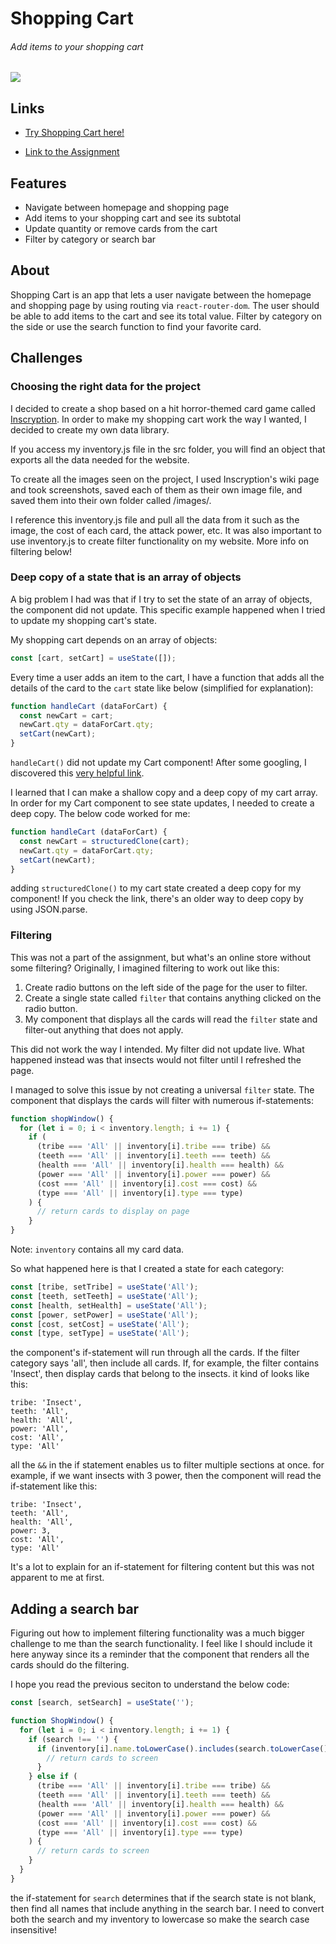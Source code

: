 # Shopping Cart
###### Add items to your shopping cart
![](https://github.com/TYLPHE/TYLPHE/blob/main/readmeAssets/shopping-cart.gif)

## Links
- [Try Shopping Cart here!](https://tylphe.github.io/shopping-cart/)

- [Link to the Assignment](https://www.theodinproject.com/lessons/node-path-javascript-shopping-cart)

## Features
- Navigate between homepage and shopping page
- Add items to your shopping cart and see its subtotal
- Update quantity or remove cards from the cart
- Filter by category or search bar

## About
Shopping Cart is an app that lets a user navigate between the homepage and shopping page by using routing via `react-router-dom`. The user should be able to add items to the cart and see its total value. Filter by category on the side or use the search function to find your favorite card.

## Challenges
### Choosing the right data for the project
I decided to create a shop based on a hit horror-themed card game called [Inscryption](https://store.steampowered.com/app/1092790/Inscryption/). In order to make my shopping cart work the way I wanted, I decided to create my own data library.

If you access my inventory.js file in the src folder, you will find an object that exports all the data needed for the website.

To create all the images seen on the project, I used Inscryption's wiki page and took screenshots, saved each of them as their own image file, and saved them into their own folder called /images/. 

I reference this inventory.js file and pull all the data from it such as the image, the cost of each card, the attack power, etc. It was also important to use inventory.js to create filter functionality on my website. More info on filtering below! 

### Deep copy of a state that is an array of objects
A big problem I had was that if I try to set the state of an array of objects, the component did not update. This specific example happened when I tried to update my shopping cart's state.

My shopping cart depends on an array of objects:
```javascript
const [cart, setCart] = useState([]);
```

Every time a user adds an item to the cart, I have a function that adds all the details of the card to the `cart` state like below (simplified for explanation):
```javascript
function handleCart (dataForCart) {
  const newCart = cart;
  newCart.qty = dataForCart.qty;
  setCart(newCart);
}
```

`handleCart()` did not update my Cart component! After some googling, I discovered this [very helpful link](https://stackoverflow.com/questions/597588/how-do-you-clone-an-array-of-objects-in-javascript).

I learned that I can make a shallow copy and a deep copy of my cart array. In order for my Cart component to see state updates, I needed to create a deep copy. The below code worked for me:
```javascript
function handleCart (dataForCart) {
  const newCart = structuredClone(cart);
  newCart.qty = dataForCart.qty;
  setCart(newCart);
}
```

adding `structuredClone()` to my cart state created a deep copy for my component! If you check the link, there's an older way to deep copy by using JSON.parse.

### Filtering
This was not a part of the assignment, but what's an online store without some filtering? Originally, I imagined filtering to work out like this:
1. Create radio buttons on the left side of the page for the user to filter.
1. Create a single state called `filter` that contains anything clicked on the radio button.
2. My component that displays all the cards will read the `filter` state and filter-out anything that does not apply.

This did not work the way I intended. My filter did not update live. What happened instead was that insects would not filter until I refreshed the page.

I managed to solve this issue by not creating a universal `filter` state. The component that displays the cards will filter with numerous if-statements:
```javascript
function shopWindow() {
  for (let i = 0; i < inventory.length; i += 1) {
    if (
      (tribe === 'All' || inventory[i].tribe === tribe) &&
      (teeth === 'All' || inventory[i].teeth === teeth) &&
      (health === 'All' || inventory[i].health === health) &&
      (power === 'All' || inventory[i].power === power) &&
      (cost === 'All' || inventory[i].cost === cost) &&
      (type === 'All' || inventory[i].type === type)
    ) {
      // return cards to display on page
    }
}
```
Note: `inventory` contains all my card data.

So what happened here is that I created a state for each category:
```javascript
const [tribe, setTribe] = useState('All');
const [teeth, setTeeth] = useState('All');
const [health, setHealth] = useState('All');
const [power, setPower] = useState('All');
const [cost, setCost] = useState('All');
const [type, setType] = useState('All');
```

the component's if-statement will run through all the cards. If the filter category says 'all', then include all cards. If, for example, the filter contains 'Insect', then display cards that belong to the insects. it kind of looks like this:
```
tribe: 'Insect',
teeth: 'All',
health: 'All',
power: 'All',
cost: 'All',
type: 'All'
```

all the `&&` in the if statement enables us to filter multiple sections at once. for example, if we want insects with 3 power, then the component will read the if-statement like this:
```
tribe: 'Insect',
teeth: 'All',
health: 'All',
power: 3,
cost: 'All',
type: 'All'
```

It's a lot to explain for an if-statement for filtering content but this was not apparent to me at first.

## Adding a search bar
Figuring out how to implement filtering functionality was a much bigger challenge to me than the search functionality. I feel like I should include it here anyway since its a reminder that the component that renders all the cards should do the filtering.

I hope you read the previous seciton to understand the below code:
```javascript
const [search, setSearch] = useState('');

function ShopWindow() {
  for (let i = 0; i < inventory.length; i += 1) {
    if (search !== '') {
      if (inventory[i].name.toLowerCase().includes(search.toLowerCase())) {
        // return cards to screen
      }
    } else if (
      (tribe === 'All' || inventory[i].tribe === tribe) &&
      (teeth === 'All' || inventory[i].teeth === teeth) &&
      (health === 'All' || inventory[i].health === health) &&
      (power === 'All' || inventory[i].power === power) &&
      (cost === 'All' || inventory[i].cost === cost) &&
      (type === 'All' || inventory[i].type === type)
    ) {
      // return cards to screen
    }
  }
}
```

the if-statement for `search` determines that if the search state is not blank, then find all names that include anything in the search bar. I need to convert both the search and my inventory to lowercase so make the search case insensitive!
